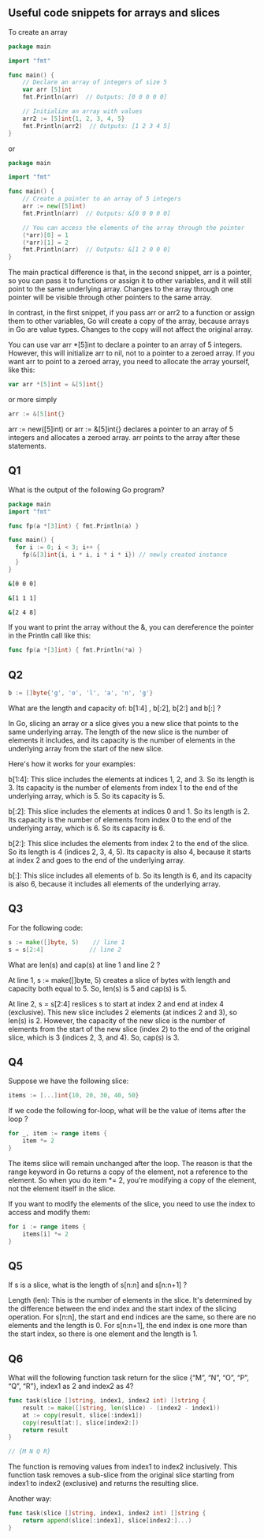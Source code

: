 ## Useful code snippets for arrays and slices

To create an array

```go
package main

import "fmt"

func main() {
    // Declare an array of integers of size 5
    var arr [5]int
    fmt.Println(arr)  // Outputs: [0 0 0 0 0]

    // Initialize an array with values
    arr2 := [5]int{1, 2, 3, 4, 5}
    fmt.Println(arr2)  // Outputs: [1 2 3 4 5]
}
```

or

```go
package main

import "fmt"

func main() {
    // Create a pointer to an array of 5 integers
    arr := new([5]int)
    fmt.Println(arr)  // Outputs: &[0 0 0 0 0]

    // You can access the elements of the array through the pointer
    (*arr)[0] = 1
    (*arr)[1] = 2
    fmt.Println(arr)  // Outputs: &[1 2 0 0 0]
}
```

The main practical difference is that, in the second snippet, arr is a pointer, so you can pass it to functions or assign it to other variables, and it will still point to the same underlying array. Changes to the array through one pointer will be visible through other pointers to the same array.

In contrast, in the first snippet, if you pass arr or arr2 to a function or assign them to other variables, Go will create a copy of the array, because arrays in Go are value types. Changes to the copy will not affect the original array.

You can use var arr *[5]int to declare a pointer to an array of 5 integers. However, this will initialize arr to nil, not to a pointer to a zeroed array. If you want arr to point to a zeroed array, you need to allocate the array yourself, like this:

```go
var arr *[5]int = &[5]int{}
```

or more simply

```go
arr := &[5]int{}
```

arr := new([5]int) or arr := &[5]int{} declares a pointer to an array of 5 integers and allocates a zeroed array. arr points to the array after these statements.


## Q1

What is the output of the following Go program?

```go
package main
import "fmt"

func fp(a *[3]int) { fmt.Println(a) }

func main() {
  for i := 0; i < 3; i++ {
    fp(&[3]int{i, i * i, i * i * i}) // newly created instance
  }
}
```

```bash
&[0 0 0]

&[1 1 1]

&[2 4 8]
```
If you want to print the array without the &, you can dereference the pointer in the Println call like this:

```go
func fp(a *[3]int) { fmt.Println(*a) }
```


## Q2 

```go
b := []byte{'g', 'o', 'l', 'a', 'n', 'g'}
```
What are the length and capacity of: b[1:4] , b[:2], b[2:] and b[:] ?

In Go, slicing an array or a slice gives you a new slice that points to the same underlying array. The length of the new slice is the number of elements it includes, and its capacity is the number of elements in the underlying array from the start of the new slice.

Here's how it works for your examples:

b[1:4]: This slice includes the elements at indices 1, 2, and 3. So its length is 3. Its capacity is the number of elements from index 1 to the end of the underlying array, which is 5. So its capacity is 5.

b[:2]: This slice includes the elements at indices 0 and 1. So its length is 2. Its capacity is the number of elements from index 0 to the end of the underlying array, which is 6. So its capacity is 6.

b[2:]: This slice includes the elements from index 2 to the end of the slice. So its length is 4 (indices 2, 3, 4, 5). Its capacity is also 4, because it starts at index 2 and goes to the end of the underlying array.

b[:]: This slice includes all elements of b. So its length is 6, and its capacity is also 6, because it includes all elements of the underlying array.

## Q3

For the following code:

```go
s := make([]byte, 5)    // line 1
s = s[2:4]             // line 2
```

What are len(s) and cap(s) at line 1 and line 2 ?

At line 1, s := make([]byte, 5) creates a slice of bytes with length and capacity both equal to 5. So, len(s) is 5 and cap(s) is 5.

At line 2, s = s[2:4] reslices s to start at index 2 and end at index 4 (exclusive). This new slice includes 2 elements (at indices 2 and 3), so len(s) is 2. However, the capacity of the new slice is the number of elements from the start of the new slice (index 2) to the end of the original slice, which is 3 (indices 2, 3, and 4). So, cap(s) is 3.

## Q4

Suppose we have the following slice:

```go
items := [...]int{10, 20, 30, 40, 50}
```

If we code the following for-loop, what will be the value of items after the loop ?

```go
for _, item := range items {
    item *= 2
}
```

The items slice will remain unchanged after the loop. The reason is that the range keyword in Go returns a copy of the element, not a reference to the element. So when you do item *= 2, you're modifying a copy of the element, not the element itself in the slice.

If you want to modify the elements of the slice, you need to use the index to access and modify them:

```go
for i := range items {
    items[i] *= 2
}
```

## Q5

If s is a slice, what is the length of s[n:n] and s[n:n+1] ?

Length (len): This is the number of elements in the slice. It's determined by the difference between the end index and the start index of the slicing operation. For s[n:n], the start and end indices are the same, so there are no elements and the length is 0. For s[n:n+1], the end index is one more than the start index, so there is one element and the length is 1.

## Q6

What will the following function task return for the slice {“M”, “N”, “O”, “P”, “Q”, “R”}, index1 as 2 and index2 as 4?

```go
func task(slice []string, index1, index2 int) []string {
    result := make([]string, len(slice) - (index2 - index1))
    at := copy(result, slice[:index1])
    copy(result[at:], slice[index2:])
    return result
}

// {M N Q R}
```

The function is removing values from index1 to index2 inclusively. 
This function task removes a sub-slice from the original slice starting from index1 to index2 (exclusive) and returns the resulting slice.

Another way:

```go
func task(slice []string, index1, index2 int) []string {
    return append(slice[:index1], slice[index2:]...)
}
```
